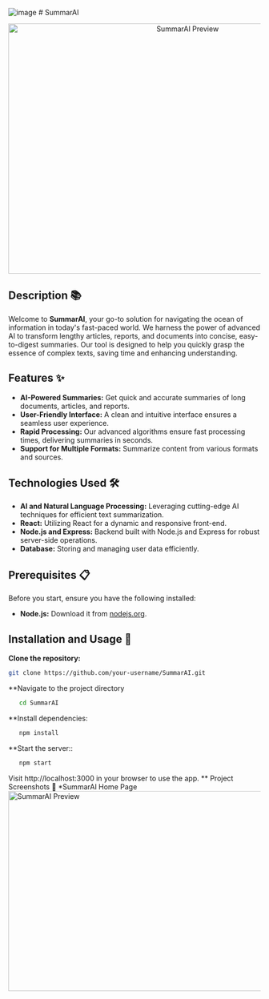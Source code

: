 ![image](https://github.com/hamse47/SummaryAI/assets/78507974/2c9cbba6-0d36-4cb3-ae5b-b68100ca77a1) # SummarAI

<p align="center">
  <img width="700" height="500" alt="SummarAI Preview" src="https://github.com/hamse47/SummaryAI/assets/78507974/c82c37a0-c23a-4c09-99e0-0d270eaadcef">
</p>

## Description 📚

Welcome to **SummarAI**, your go-to solution for navigating the ocean of information in today's fast-paced world. We harness the power of advanced AI to transform lengthy articles, reports, and documents into concise, easy-to-digest summaries. Our tool is designed to help you quickly grasp the essence of complex texts, saving time and enhancing understanding.

## Features ✨

- **AI-Powered Summaries:** Get quick and accurate summaries of long documents, articles, and reports.
- **User-Friendly Interface:** A clean and intuitive interface ensures a seamless user experience.
- **Rapid Processing:** Our advanced algorithms ensure fast processing times, delivering summaries in seconds.
- **Support for Multiple Formats:** Summarize content from various formats and sources.

## Technologies Used 🛠️

- **AI and Natural Language Processing:** Leveraging cutting-edge AI techniques for efficient text summarization.
- **React:** Utilizing React for a dynamic and responsive front-end.
- **Node.js and Express:** Backend built with Node.js and Express for robust server-side operations.
- **Database:** Storing and managing user data efficiently.

## Prerequisites 📋

Before you start, ensure you have the following installed:
- **Node.js:** Download it from [nodejs.org](https://nodejs.org/).

## Installation and Usage 🚀

 **Clone the repository:**
   ```bash
   git clone https://github.com/your-username/SummarAI.git
```
**Navigate to the project directory
```bash
   cd SummarAI
```
**Install dependencies:
```bash
   npm install
```
**Start the server::
```bash
   npm start
```
Visit http://localhost:3000 in your browser to use the app.
** Project Screenshots 📸
*SummarAI Home Page
<img width="600" height="400" alt="SummarAI Preview" src="![image](https://github.com/hamse47/SummaryAI/assets/78507974/e6cf30f1-1474-4ddd-be46-cf4c85d33587)
">


